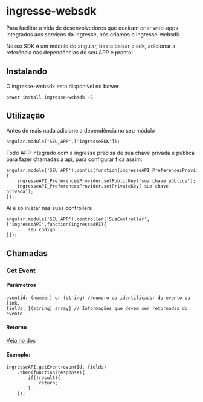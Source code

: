 ingresse-websdk
===============

Para facilitar a vida de desenvolvedores que queiram criar web-apps integrados aos serviços da ingresse, nós criamos o ingresse-websdk.

Nosso SDK é um módulo do angular, basta baixar o sdk, adicionar a referência nas dependências do seu APP e pronto!

## Instalando ##
O ingresse-websdk esta disponível no bower

    bower install ingresse-websdk -S

## Utilização ##

Antes de mais nada adicione a dependência no seu módulo

    angular.module('SEU_APP',['ingresseSDK']);

Todo APP integrado com a ingresse precisa de sua chave privada e pública para fazer chamadas a api, para configurar fica assim:

    angular.module('SEU_APP').config(function(ingresseAPI_PreferencesProvider) {
        ingresseAPI_PreferencesProvider.setPublicKey('sua chave pública');
	    ingresseAPI_PreferencesProvider.setPrivateKey('sua chave privada');
    });

Ai é só injetar nas suas controllers

    angular.module('SEU_APP').controller('SuaController',['ingresseAPI',function(ingresseAPI){
        ... seu código ...
    }]);

## Chamadas ##

### Get Event ###

#### Parâmetros ####
    eventid: (number) or (string) //numero do identificador do evento ou link.
    fields: [(string) array] // Informações que devem ser retornadas do evento.

#### Retorno ####
[Veja no doc](http://dev.ingresse.com/#/references/event/get-unique-event "Title")

#### Exemplo: ####
    ingresseAPI.getEvent(eventId, fields)
        .then(function(response){
            if(!result){
    			return;
    		}
    	});

